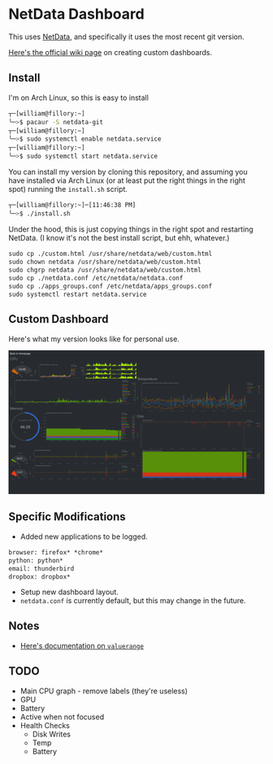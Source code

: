 # NetData Dashboard

This uses [NetData](https://github.com/firehol/netdata), and specifically it
uses the most recent git version.

[Here's the official wiki
page](https://github.com/firehol/netdata/wiki/Custom-Dashboards) on creating
custom dashboards.

## Install 

I'm on Arch Linux, so this is easy to install

```bash
┬─[william@fillory:~]
╰─>$ pacaur -S netdata-git
┬─[william@fillory:~]
╰─>$ sudo systemctl enable netdata.service
┬─[william@fillory:~]
╰─>$ sudo systemctl start netdata.service
```

You can install my version by cloning this repository, and assuming you have
installed via Arch Linux (or at least put the right things in the right spot)
running the `install.sh` script.

```bash
┬─[william@fillory:~]─[11:46:38 PM]
╰─>$ ./install.sh
```

Under the hood, this is just copying things in the right spot and restarting
NetData. (I know it's not the best install script, but ehh, whatever.)

```
sudo cp ./custom.html /usr/share/netdata/web/custom.html
sudo chown netdata /usr/share/netdata/web/custom.html
sudo chgrp netdata /usr/share/netdata/web/custom.html
sudo cp ./netdata.conf /etc/netdata/netdata.conf
sudo cp ./apps_groups.conf /etc/netdata/apps_groups.conf
sudo systemctl restart netdata.service
```

## Custom Dashboard

Here's what my version looks like for personal use.

![png](./demo.png)

## Specific Modifications

* Added new applications to be logged.

```
browser: firefox* *chrome*
python: python*
email: thunderbird
dropbox: dropbox*
```

* Setup new dashboard layout.
* `netdata.conf` is currently default, but this may change in the future.

## Notes

* [Here's documentation on `valuerange`](https://github.com/firehol/netdata/issues/832)

## TODO

* Main CPU graph - remove labels (they're useless)
* GPU
* Battery
* Active when not focused
* Health Checks
    * Disk Writes
    * Temp
    * Battery

